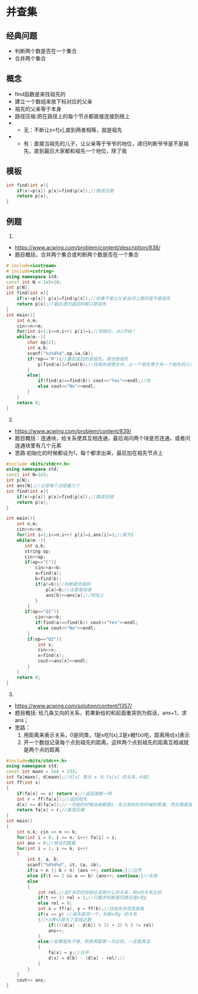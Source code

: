 # 并查集
## 经典问题
* 判断两个数是否在一个集合
* 合并两个集合
## 概念
* find函数是来找祖先的
* 建立一个数组来放下标对应的父亲
* 祖先的父亲等于本身
* 路径压缩:把在路径上的每个节点都直接连接到根上
* * 无：不断让x=f[x],直到两者相等，就是祖先
* * 有：直接当祖先的儿子，让父亲等于爷爷的地位，递归判断爷爷是不是祖先，直到最后大家都和祖先一个地位，除了我
## 模板
```c++
int find(int x){
    if(x!=p[x]) p[x]=find(p[x]);//路径压缩
    return p[x];
}
```
## 例题
1. 
* https://www.acwing.com/problem/content/description/838/
* 题目概括，合并两个集合或判断两个数是否在一个集合
```c++
# include<iostream>
# include<cstring>
using namespace std;
const int N = 1e5+10;
int p[N];
int find(int x){
    if(x!=p[x]) p[x]=find(p[x]);//如果不是让父亲去问上面的是不是祖先
    return p[x];//最后递归返回的都只是祖先
}
int main(){
    int n,m;
    cin>>n>>m;
    for(int i=1;i<=n;i++) p[i]=i;//初始化，从1开始！
    while(m--){
        char op[2];
        int a,b;
        scanf("%s%d%d",op,&a,&b);
        if(*op=='M'){//最后返回的是祖先，我也是祖先
            p[find(a)]=find(b);//找祖先顺便合并，让一个祖先等于另一个祖先的儿子
        }
        else{  
            if(find(a)==find(b)) cout<<"Yes"<<endl;//找
            else cout<<"No"<<endl;
        }
    }
    return 0;
}
```
2. 
* https://www.acwing.com/problem/content/839/
* 题目概括：连通块，给关系使其互相连通，最后询问两个块是否连通，或者问连通块里有几个元素
* 思路:初始化的时候都设为1，每个都求出来，最后加在祖先节点上
```c++
#include <bits/stdc++.h>
using namespace std;
const int N=1e5;
int p[N];
int ans[N];//记录每个点陪着几个
int find(int x){
    if(x!=p[x]) p[x]=find(p[x]);//路径压缩
    return p[x];
}

int main(){
    int n,m;
    cin>>n>>m;
    for(int i=1;i<=n;i++) p[i]=i,ans[i]=1;//都为1
    while(m--){
       int a,b; 
       string op;
       cin>>op;
       if(op=="C"){
           cin>>a>>b;
           a=find(a);
           b=find(b);
           if(a!=b){//判断是否相同
               p[a]=b;//注意谁加谁
               ans[b]+=ans[a];//附加上
           }
        }
       if(op=="Q1"){
           cin>>a>>b;
           if(find(a)==find(b)) cout<<"Yes"<<endl;
            else cout<<"No"<<endl;
        }
        if(op=="Q2"){
            int x;
            cin>>x;
            x=find(x);
            cout<<ans[x]<<endl;
        }
    }
    return 0;
}
```
3. 
* https://www.acwing.com/solution/content/1357/
* 题目概括: 给几条又向的关系，若果新给的和前面重突则为假话，ans+1，求ans；
* 思路：
    1. 用距离来表示关系，0是同类，1是x吃f(x),2是x被f(x)吃，距离用d[x]表示
    2. 开一个数组记录每个点到祖先的距离，这样两个点到祖先的距离互相减就是两个点的距离
```c++
#include<bits/stdc++.h>
using namespace std;
const int maxn = 5e4 + 233;
int fa[maxn], d[maxn];//d[x] 表示 x 与 fa[x] 的关系，0或1
int ff(int x)
{
    if(fa[x] == x) return x;//返回谁都一样
    int r = ff(fa[x]);//返回祖先
    d[x] += d[fa[x]];//一开始的时候自身都是1，先记录树形的时候的距离，然后再直接连到祖先
    return fa[x] = r;//路径压缩
}
int main()
{
    int n,k; cin >> n >> k;
    for(int i = 0; i <= n; i++) fa[i] = i;
    int ans = 0;//假话的数量
    for(int i = 1; i <= k; i++)
    {
        int t, a, b;
        scanf("%d%d%d", &t, &a, &b);
        if(a > n || b > n) {ans ++; continue;}//边界
        else if(t == 2 && a == b) {ans++; continue;}//永假
        else
        {
            int rel;//由T决定的目前应该是什么的关系，和x的关系比较
            if(t == 2) rel = 1;//只要求判断是同类还是x吃y
            else rel = 0;
            int x = ff(a), y = ff(b);//找祖先并改变距离
            if(x == y) //祖先是同一个，判断x和y 的关系
            {//+3再%3是为了变成正数
                if((((d[a] - d[b]) % 3) + 3) % 3 != rel)
                ans++;
            }
            else//如果祖先不等，则表明是第一次出现，一定是真话
            {
                fa[x] = y;//合并
                d[x] = d[b] - (d[a] - rel);//
            }
        }
    }
    cout<< ans;
}
